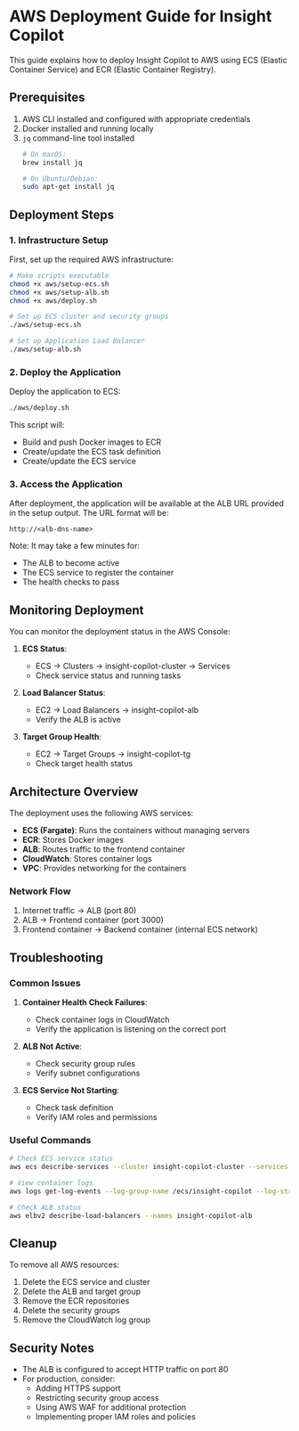 # AWS Deployment Guide for Insight Copilot

This guide explains how to deploy Insight Copilot to AWS using ECS (Elastic Container Service) and ECR (Elastic Container Registry).

## Prerequisites

1. AWS CLI installed and configured with appropriate credentials
2. Docker installed and running locally
3. `jq` command-line tool installed
   ```bash
   # On macOS:
   brew install jq

   # On Ubuntu/Debian:
   sudo apt-get install jq
   ```

## Deployment Steps

### 1. Infrastructure Setup

First, set up the required AWS infrastructure:

```bash
# Make scripts executable
chmod +x aws/setup-ecs.sh
chmod +x aws/setup-alb.sh
chmod +x aws/deploy.sh

# Set up ECS cluster and security groups
./aws/setup-ecs.sh

# Set up Application Load Balancer
./aws/setup-alb.sh
```

### 2. Deploy the Application

Deploy the application to ECS:

```bash
./aws/deploy.sh
```

This script will:
- Build and push Docker images to ECR
- Create/update the ECS task definition
- Create/update the ECS service

### 3. Access the Application

After deployment, the application will be available at the ALB URL provided in the setup output. The URL format will be:
```
http://<alb-dns-name>
```

Note: It may take a few minutes for:
- The ALB to become active
- The ECS service to register the container
- The health checks to pass

## Monitoring Deployment

You can monitor the deployment status in the AWS Console:

1. **ECS Status**:
   - ECS → Clusters → insight-copilot-cluster → Services
   - Check service status and running tasks

2. **Load Balancer Status**:
   - EC2 → Load Balancers → insight-copilot-alb
   - Verify the ALB is active

3. **Target Group Health**:
   - EC2 → Target Groups → insight-copilot-tg
   - Check target health status

## Architecture Overview

The deployment uses the following AWS services:

- **ECS (Fargate)**: Runs the containers without managing servers
- **ECR**: Stores Docker images
- **ALB**: Routes traffic to the frontend container
- **CloudWatch**: Stores container logs
- **VPC**: Provides networking for the containers

### Network Flow

1. Internet traffic → ALB (port 80)
2. ALB → Frontend container (port 3000)
3. Frontend container → Backend container (internal ECS network)

## Troubleshooting

### Common Issues

1. **Container Health Check Failures**:
   - Check container logs in CloudWatch
   - Verify the application is listening on the correct port

2. **ALB Not Active**:
   - Check security group rules
   - Verify subnet configurations

3. **ECS Service Not Starting**:
   - Check task definition
   - Verify IAM roles and permissions

### Useful Commands

```bash
# Check ECS service status
aws ecs describe-services --cluster insight-copilot-cluster --services insight-copilot-service

# View container logs
aws logs get-log-events --log-group-name /ecs/insight-copilot --log-stream-name <stream-name>

# Check ALB status
aws elbv2 describe-load-balancers --names insight-copilot-alb
```

## Cleanup

To remove all AWS resources:

1. Delete the ECS service and cluster
2. Delete the ALB and target group
3. Remove the ECR repositories
4. Delete the security groups
5. Remove the CloudWatch log group

## Security Notes

- The ALB is configured to accept HTTP traffic on port 80
- For production, consider:
  - Adding HTTPS support
  - Restricting security group access
  - Using AWS WAF for additional protection
  - Implementing proper IAM roles and policies
